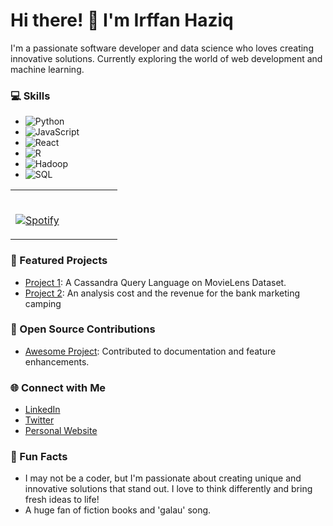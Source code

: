 # Hi there! 👋 I'm Irffan Haziq
I'm a passionate software developer and data science who loves creating innovative solutions. Currently exploring the world of web development and machine learning.

### 💻 Skills
- ![Python](https://img.shields.io/badge/Python-3776AB?style=flat&logo=python&logoColor=white)
- ![JavaScript](https://img.shields.io/badge/JavaScript-F7DF1E?style=flat&logo=javascript&logoColor=black)
- ![React](https://img.shields.io/badge/React-61DAFB?style=flat&logo=react&logoColor=black)
- ![R](https://img.shields.io/badge/R-276DC3?style=flat&logo=R&logoColor=white)
- ![Hadoop](https://img.shields.io/badge/Apache%20Hadoop-66CCFF?style=flat&logo=apachehadoop&logoColor=black)
- ![SQL](https://img.shields.io/badge/SQL-4479A1?style=flat&logo=postgresql&logoColor=white)

<table width="100%"> 
  <tr>
  <td width="50%">
      
&nbsp; <br> [![Spotify](https://novatorem-nu-seven.vercel.app/api/spotify)](https://open.spotify.com/track/4b3k28lrqT1YxyV6z6qEpe?si=ca55ffc941be49ec)

  </td>
  <td width="50%">  
 
<!-- feed start -->

<!-- feed end -->

  </td>
  </table>
    
### 🌟 Featured Projects
- [Project 1](https://github.com/irffanhaziq/MovieLens): A Cassandra Query Language on MovieLens Dataset.
- [Project 2](https://github.com/irffanhaziq/Bank_Marketing_Camping): An analysis cost and the revenue for the bank marketing camping

### 🤝 Open Source Contributions
- [Awesome Project](https://github.com/example): Contributed to documentation and feature enhancements.

### 🌐 Connect with Me
- [LinkedIn](https://linkedin.com/in/yourprofile)
- [Twitter](https://twitter.com/yourprofile)
- [Personal Website](https://yourwebsite.com)

### 🎉 Fun Facts
- I may not be a coder, but I'm passionate about creating unique and innovative solutions that stand out. I love to think differently and bring fresh ideas to life!
- A huge fan of fiction books and 'galau' song.
